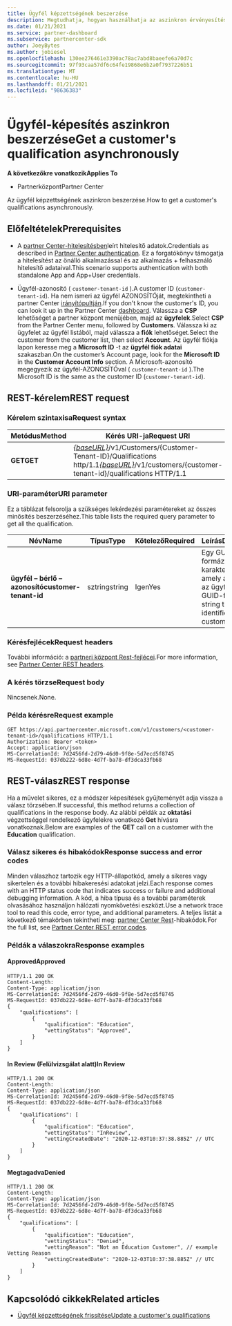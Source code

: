```yaml
---
title: Ügyfél képzettségének beszerzése
description: Megtudhatja, hogyan használhatja az aszinkron érvényesítést az ügyfél a partner Center API-n keresztüli minősítésének beszerzéséhez. A partnerek ezt az oktatási ügyfelek ellenőrzésére használhatják.
ms.date: 01/21/2021
ms.service: partner-dashboard
ms.subservice: partnercenter-sdk
author: JoeyBytes
ms.author: jobiesel
ms.openlocfilehash: 130ee276461e3390ac78ac7abd8baeefe6a70d7c
ms.sourcegitcommit: 97f93caa57df6c64fe19868e6b2a0f7937226b51
ms.translationtype: MT
ms.contentlocale: hu-HU
ms.lasthandoff: 01/21/2021
ms.locfileid: "98636383"
---
```

# <a name="get-a-customers-qualification-asynchronously"></a><span data-ttu-id="160f1-104">Ügyfél-képesítés aszinkron beszerzése</span><span class="sxs-lookup"><span data-stu-id="160f1-104">Get a customer's qualification asynchronously</span></span>

<span data-ttu-id="160f1-105">**A következőkre vonatkozik**</span><span class="sxs-lookup"><span data-stu-id="160f1-105">**Applies To**</span></span>

- <span data-ttu-id="160f1-106">Partnerközpont</span><span class="sxs-lookup"><span data-stu-id="160f1-106">Partner Center</span></span>

<span data-ttu-id="160f1-107">Az ügyfél képzettségének aszinkron beszerzése.</span><span class="sxs-lookup"><span data-stu-id="160f1-107">How to get a customer's qualifications asynchronously.</span></span>

## <a name="prerequisites"></a><span data-ttu-id="160f1-108">Előfeltételek</span><span class="sxs-lookup"><span data-stu-id="160f1-108">Prerequisites</span></span>

- <span data-ttu-id="160f1-109">A [partner Center-hitelesítésben](partner-center-authentication.md)leírt hitelesítő adatok.</span><span class="sxs-lookup"><span data-stu-id="160f1-109">Credentials as described in [Partner Center authentication](partner-center-authentication.md).</span></span> <span data-ttu-id="160f1-110">Ez a forgatókönyv támogatja a hitelesítést az önálló alkalmazással és az alkalmazás + felhasználó hitelesítő adataival.</span><span class="sxs-lookup"><span data-stu-id="160f1-110">This scenario supports authentication with both standalone App and App+User credentials.</span></span>

- <span data-ttu-id="160f1-111">Ügyfél-azonosító ( `customer-tenant-id` ).</span><span class="sxs-lookup"><span data-stu-id="160f1-111">A customer ID (`customer-tenant-id`).</span></span> <span data-ttu-id="160f1-112">Ha nem ismeri az ügyfél AZONOSÍTÓját, megtekintheti a partner Center [irányítópultján](https://partner.microsoft.com/dashboard).</span><span class="sxs-lookup"><span data-stu-id="160f1-112">If you don't know the customer's ID, you can look it up in the Partner Center [dashboard](https://partner.microsoft.com/dashboard).</span></span> <span data-ttu-id="160f1-113">Válassza a **CSP** lehetőséget a partner központ menüjében, majd az **ügyfelek**.</span><span class="sxs-lookup"><span data-stu-id="160f1-113">Select **CSP** from the Partner Center menu, followed by **Customers**.</span></span> <span data-ttu-id="160f1-114">Válassza ki az ügyfelet az ügyfél listából, majd válassza a **fiók** lehetőséget.</span><span class="sxs-lookup"><span data-stu-id="160f1-114">Select the customer from the customer list, then select **Account**.</span></span> <span data-ttu-id="160f1-115">Az ügyfél fiókja lapon keresse meg a **Microsoft ID** -t az **ügyfél fiók adatai** szakaszban.</span><span class="sxs-lookup"><span data-stu-id="160f1-115">On the customer’s Account page, look for the **Microsoft ID** in the **Customer Account Info** section.</span></span> <span data-ttu-id="160f1-116">A Microsoft-azonosító megegyezik az ügyfél-AZONOSÍTÓval ( `customer-tenant-id` ).</span><span class="sxs-lookup"><span data-stu-id="160f1-116">The Microsoft ID is the same as the customer ID  (`customer-tenant-id`).</span></span>

## <a name="rest-request"></a><span data-ttu-id="160f1-117">REST-kérelem</span><span class="sxs-lookup"><span data-stu-id="160f1-117">REST request</span></span>

### <a name="request-syntax"></a><span data-ttu-id="160f1-118">Kérelem szintaxisa</span><span class="sxs-lookup"><span data-stu-id="160f1-118">Request syntax</span></span>

| <span data-ttu-id="160f1-119">Metódus</span><span class="sxs-lookup"><span data-stu-id="160f1-119">Method</span></span>  | <span data-ttu-id="160f1-120">Kérés URI-ja</span><span class="sxs-lookup"><span data-stu-id="160f1-120">Request URI</span></span>                                                                                          |
|---------|------------------------------------------------------------------------------------------------------|
| <span data-ttu-id="160f1-121">**GET**</span><span class="sxs-lookup"><span data-stu-id="160f1-121">**GET**</span></span> | <span data-ttu-id="160f1-122">[*{baseURL}*](partner-center-rest-urls.md)/v1/Customers/{Customer-Tenant-ID}/Qualifications http/1.1</span><span class="sxs-lookup"><span data-stu-id="160f1-122">[*{baseURL}*](partner-center-rest-urls.md)/v1/customers/{customer-tenant-id}/qualifications HTTP/1.1</span></span> |

### <a name="uri-parameter"></a><span data-ttu-id="160f1-123">URI-paraméter</span><span class="sxs-lookup"><span data-stu-id="160f1-123">URI parameter</span></span>

<span data-ttu-id="160f1-124">Ez a táblázat felsorolja a szükséges lekérdezési paramétereket az összes minősítés beszerzéséhez.</span><span class="sxs-lookup"><span data-stu-id="160f1-124">This table lists the required query parameter to get all the qualification.</span></span>

| <span data-ttu-id="160f1-125">Név</span><span class="sxs-lookup"><span data-stu-id="160f1-125">Name</span></span>               | <span data-ttu-id="160f1-126">Típus</span><span class="sxs-lookup"><span data-stu-id="160f1-126">Type</span></span>   | <span data-ttu-id="160f1-127">Kötelező</span><span class="sxs-lookup"><span data-stu-id="160f1-127">Required</span></span> | <span data-ttu-id="160f1-128">Leírás</span><span class="sxs-lookup"><span data-stu-id="160f1-128">Description</span></span>                                           |
|--------------------|--------|----------|-------------------------------------------------------|
| <span data-ttu-id="160f1-129">**ügyfél – bérlő – azonosító**</span><span class="sxs-lookup"><span data-stu-id="160f1-129">**customer-tenant-id**</span></span> | <span data-ttu-id="160f1-130">sztring</span><span class="sxs-lookup"><span data-stu-id="160f1-130">string</span></span> | <span data-ttu-id="160f1-131">Igen</span><span class="sxs-lookup"><span data-stu-id="160f1-131">Yes</span></span>      | <span data-ttu-id="160f1-132">Egy GUID-formázott karakterlánc, amely azonosítja az ügyfelet.</span><span class="sxs-lookup"><span data-stu-id="160f1-132">A GUID-formatted string that identifies the customer.</span></span> |

### <a name="request-headers"></a><span data-ttu-id="160f1-133">Kérésfejlécek</span><span class="sxs-lookup"><span data-stu-id="160f1-133">Request headers</span></span>

<span data-ttu-id="160f1-134">További információ: a [partneri központ Rest-fejlécei](headers.md).</span><span class="sxs-lookup"><span data-stu-id="160f1-134">For more information, see [Partner Center REST headers](headers.md).</span></span>

### <a name="request-body"></a><span data-ttu-id="160f1-135">A kérés törzse</span><span class="sxs-lookup"><span data-stu-id="160f1-135">Request body</span></span>

<span data-ttu-id="160f1-136">Nincsenek.</span><span class="sxs-lookup"><span data-stu-id="160f1-136">None.</span></span>

### <a name="request-example"></a><span data-ttu-id="160f1-137">Példa kérésre</span><span class="sxs-lookup"><span data-stu-id="160f1-137">Request example</span></span>

```http
GET https://api.partnercenter.microsoft.com/v1/customers/<customer-tenant-id>/qualifications HTTP/1.1
Authorization: Bearer <token>
Accept: application/json
MS-CorrelationId: 7d2456fd-2d79-46d0-9f8e-5d7ecd5f8745
MS-RequestId: 037db222-6d8e-4d7f-ba78-df3dca33fb68
```

## <a name="rest-response"></a><span data-ttu-id="160f1-138">REST-válasz</span><span class="sxs-lookup"><span data-stu-id="160f1-138">REST response</span></span>

<span data-ttu-id="160f1-139">Ha a művelet sikeres, ez a módszer képesítések gyűjteményét adja vissza a válasz törzsében.</span><span class="sxs-lookup"><span data-stu-id="160f1-139">If successful, this method returns a collection of qualifications in the response body.</span></span>  <span data-ttu-id="160f1-140">Az alábbi példák az **oktatási** végzettséggel rendelkező ügyfelekre vonatkozó **Get** hívásra vonatkoznak.</span><span class="sxs-lookup"><span data-stu-id="160f1-140">Below are examples of the **GET** call on a customer with the **Education** qualification.</span></span>

### <a name="response-success-and-error-codes"></a><span data-ttu-id="160f1-141">Válasz sikeres és hibakódok</span><span class="sxs-lookup"><span data-stu-id="160f1-141">Response success and error codes</span></span>

<span data-ttu-id="160f1-142">Minden válaszhoz tartozik egy HTTP-állapotkód, amely a sikeres vagy sikertelen és a további hibakeresési adatokat jelzi.</span><span class="sxs-lookup"><span data-stu-id="160f1-142">Each response comes with an HTTP status code that indicates success or failure and additional debugging information.</span></span> <span data-ttu-id="160f1-143">A kód, a hiba típusa és a további paraméterek olvasásához használjon hálózati nyomkövetési eszközt.</span><span class="sxs-lookup"><span data-stu-id="160f1-143">Use a network trace tool to read this code, error type, and additional parameters.</span></span> <span data-ttu-id="160f1-144">A teljes listát a következő témakörben tekintheti meg: [partner Center Rest](error-codes.md)-hibakódok.</span><span class="sxs-lookup"><span data-stu-id="160f1-144">For the full list, see [Partner Center REST error codes](error-codes.md).</span></span>

### <a name="response-examples"></a><span data-ttu-id="160f1-145">Példák a válaszokra</span><span class="sxs-lookup"><span data-stu-id="160f1-145">Response examples</span></span>

#### <a name="approved"></a><span data-ttu-id="160f1-146">Approved</span><span class="sxs-lookup"><span data-stu-id="160f1-146">Approved</span></span>

```http
HTTP/1.1 200 OK
Content-Length:
Content-Type: application/json
MS-CorrelationId: 7d2456fd-2d79-46d0-9f8e-5d7ecd5f8745
MS-RequestId: 037db222-6d8e-4d7f-ba78-df3dca33fb68
{
    "qualifications": [
        {
            "qualification": "Education",
            "vettingStatus": "Approved",
        }
    ]
}

```

#### <a name="in-review"></a><span data-ttu-id="160f1-147">In Review (Felülvizsgálat alatt)</span><span class="sxs-lookup"><span data-stu-id="160f1-147">In Review</span></span>

```http
HTTP/1.1 200 OK
Content-Length:
Content-Type: application/json
MS-CorrelationId: 7d2456fd-2d79-46d0-9f8e-5d7ecd5f8745
MS-RequestId: 037db222-6d8e-4d7f-ba78-df3dca33fb68
{
    "qualifications": [
        {
            "qualification": "Education",
            "vettingStatus": "InReview",
            "vettingCreatedDate": "2020-12-03T10:37:38.885Z" // UTC
        }
    ]
}

```

#### <a name="denied"></a><span data-ttu-id="160f1-148">Megtagadva</span><span class="sxs-lookup"><span data-stu-id="160f1-148">Denied</span></span>

```http
HTTP/1.1 200 OK
Content-Length:
Content-Type: application/json
MS-CorrelationId: 7d2456fd-2d79-46d0-9f8e-5d7ecd5f8745
MS-RequestId: 037db222-6d8e-4d7f-ba78-df3dca33fb68
{
    "qualifications": [
        {
            "qualification": "Education",
            "vettingStatus": "Denied",
            "vettingReason": "Not an Education Customer", // example Vetting Reason
            "vettingCreatedDate": "2020-12-03T10:37:38.885Z" // UTC
        }
    ]
}

```

## <a name="related-articles"></a><span data-ttu-id="160f1-149">Kapcsolódó cikkek</span><span class="sxs-lookup"><span data-stu-id="160f1-149">Related articles</span></span>

- [<span data-ttu-id="160f1-150">Ügyfél képzettségének frissítése</span><span class="sxs-lookup"><span data-stu-id="160f1-150">Update a customer's qualifications</span></span>](update-a-customer-s-qualifications.md)
